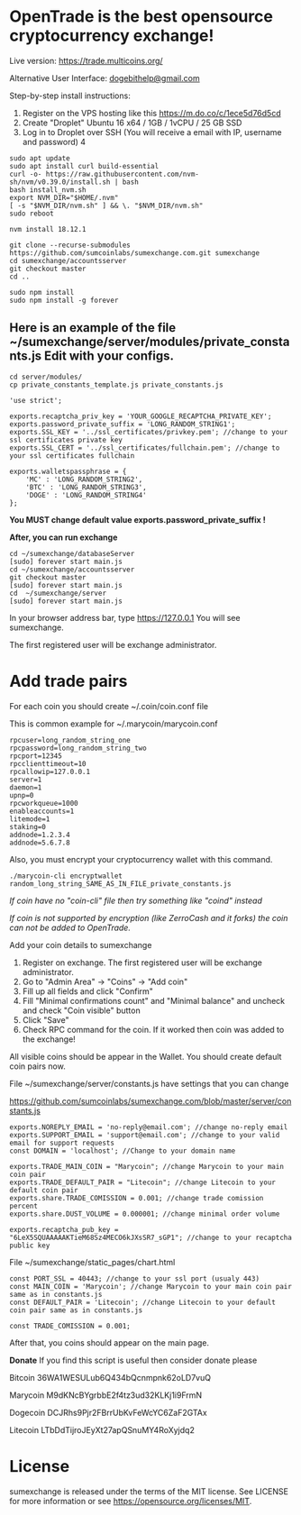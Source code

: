 # OpenTrade is the best opensource cryptocurrency exchange!

Live version: https://trade.multicoins.org/

Alternative User Interface: dogebithelp@gmail.com

Step-by-step install instructions:

1. Register on the VPS hosting like this https://m.do.co/c/1ece5d76d5cd
2. Create "Droplet" Ubuntu 16 x64 / 1GB / 1vCPU / 25 GB SSD
3. Log in to Droplet over SSH (You will receive a email with IP, username and password)
4

```
sudo apt update
sudo apt install curl build-essential
curl -o- https://raw.githubusercontent.com/nvm-sh/nvm/v0.39.0/install.sh | bash
bash install_nvm.sh
export NVM_DIR="$HOME/.nvm"
[ -s "$NVM_DIR/nvm.sh" ] && \. "$NVM_DIR/nvm.sh"
sudo reboot

nvm install 18.12.1

git clone --recurse-submodules https://github.com/sumcoinlabs/sumexchange.com.git sumexchange
cd sumexchange/accountsserver
git checkout master
cd ..

sudo npm install 
sudo npm install -g forever
```

## Here is an example of the file ~/sumexchange/server/modules/private_constants.js Edit with your configs.

```
cd server/modules/
cp private_constants_template.js private_constants.js
```
```
'use strict';

exports.recaptcha_priv_key = 'YOUR_GOOGLE_RECAPTCHA_PRIVATE_KEY';
exports.password_private_suffix = 'LONG_RANDOM_STRING1';
exports.SSL_KEY = '../ssl_certificates/privkey.pem'; //change to your ssl certificates private key
exports.SSL_CERT = '../ssl_certificates/fullchain.pem'; //change to your ssl certificates fullchain

exports.walletspassphrase = {
    'MC' : 'LONG_RANDOM_STRING2',
    'BTC' : 'LONG_RANDOM_STRING3',
    'DOGE' : 'LONG_RANDOM_STRING4'
};
```

**You MUST change default value exports.password_private_suffix !**

**After, you can run exchange**

```
cd ~/sumexchange/databaseServer
[sudo] forever start main.js
cd ~/sumexchange/accountsserver
git checkout master
[sudo] forever start main.js
cd  ~/sumexchange/server
[sudo] forever start main.js
```

In your browser address bar, type https://127.0.0.1
You will see sumexchange.

The first registered user will be exchange administrator. 

# Add trade pairs

For each coin you should create ~/.coin/coin.conf file

This is common example for ~/.marycoin/marycoin.conf

```
rpcuser=long_random_string_one
rpcpassword=long_random_string_two
rpcport=12345
rpcclienttimeout=10
rpcallowip=127.0.0.1
server=1
daemon=1
upnp=0
rpcworkqueue=1000
enableaccounts=1
litemode=1
staking=0
addnode=1.2.3.4
addnode=5.6.7.8

```

Also, you must encrypt your cryptocurrency wallet with this command.

```
./marycoin-cli encryptwallet random_long_string_SAME_AS_IN_FILE_private_constants.js

```
*If coin have no "coin-cli" file then try something like "coind" instead*

*If coin is not supported by encryption (like ZerroCash and it forks) the coin can not be added to OpenTrade.*


Add your coin details to sumexchange

1. Register on exchange. The first registered user will be exchange administrator.
2. Go to "Admin Area" -> "Coins" -> "Add coin"
3. Fill up all fields and click "Confirm"
4. Fill "Minimal confirmations count" and "Minimal balance" and uncheck and check "Coin visible" button
5. Click "Save"
6. Check RPC command for the coin. If it worked then coin was added to the exchange!

All visible coins should be appear in the Wallet. You should create default coin pairs now.

File ~/sumexchange/server/constants.js have settings that you can change

https://github.com/sumcoinlabs/sumexchange.com/blob/master/server/constants.js

```
exports.NOREPLY_EMAIL = 'no-reply@email.com'; //change no-reply email
exports.SUPPORT_EMAIL = 'support@email.com'; //change to your valid email for support requests
const DOMAIN = 'localhost'; //Change to your domain name

exports.TRADE_MAIN_COIN = "Marycoin"; //change Marycoin to your main coin pair
exports.TRADE_DEFAULT_PAIR = "Litecoin"; //change Litecoin to your default coin pair
exports.share.TRADE_COMISSION = 0.001; //change trade comission percent
exports.share.DUST_VOLUME = 0.000001; //change minimal order volume

exports.recaptcha_pub_key = "6LeX5SQUAAAAAKTieM68Sz4MECO6kJXsSR7_sGP1"; //change to your recaptcha public key

```

File ~/sumexchange/static_pages/chart.html

```
const PORT_SSL = 40443; //change to your ssl port (usualy 443)
const MAIN_COIN = 'Marycoin'; //change Marycoin to your main coin pair same as in constants.js
const DEFAULT_PAIR = 'Litecoin'; //change Litecoin to your default coin pair same as in constants.js
      
const TRADE_COMISSION = 0.001;
```

After that, you coins should appear on the main page.



**Donate**
If you find this script is useful then consider donate please

Bitcoin 36WA1WESULub6Q434bQcnmpnk62oLD7vuQ

Marycoin M9dKNcBYgrbbE2f4tz3ud32KLKj1i9FrmN

Dogecoin DCJRhs9Pjr2FBrrUbKvFeWcYC6ZaF2GTAx

Litecoin LTbDdTijroJEyXt27apQSnuMY4RoXyjdq2

# License

sumexchange is released under the terms of the MIT license. See LICENSE for more information or see https://opensource.org/licenses/MIT.



